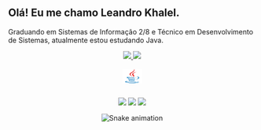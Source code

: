   ## Olá! Eu me chamo Leandro Khalel. 
  Graduando em Sistemas de Informação 2/8 e Técnico em Desenvolvimento de Sistemas, atualmente estou estudando Java.

 <div align="center">
  <a href="https://github.com/leopimentl">
  <img height="160em" src="https://github-readme-stats.vercel.app/api?username=leopimentl&show_icons=true&theme=omni&count_private=TRUE&include_all_commits=true&text_color=ed9acc">
  <img height="160em" src="https://github-readme-stats.vercel.app/api/top-langs/?username=leopimentl&langs_count=7&theme=omnia&layout=compact&text_color=fab6df&count_private=true">
</div>
<div align="center" style="display: inline_block"><br>
  <img align="center" alt="Leandro Khalel - JAVA" height="30" width="40" src="https://raw.githubusercontent.com/devicons/devicon/master/icons/java/java-original.svg">
          
</div>
  
  ##
  
 <div align="center"> 
  <a href="https://www.instagram.com/leopimentl/" target="_blank"><img src="https://img.shields.io/badge/-Instagram-%23E4405F?style=for-the-badge&logo=instagram&logoColor=white" target="_blank"></a>
  <a href = "malito:leandrokhalelpimentel@gmail.com" target="_blank"><img src="https://img.shields.io/badge/-Gmail-%23333?style=for-the-badge&logo=gmail&logoColor=white" target="_blank"></a>
  <a href="https://www.linkedin.com/in/leandrokhalel/" target="_blank"><img src="https://img.shields.io/badge/-LinkedIn-%230077B5?style=for-the-badge&logo=linkedin&logoColor=white" target="_blank"></a> 
   
   ![Snake animation](https://github.com/leopimentl/leopimentl/blob/output/github-contribution-grid-snake.svg)
</div>
